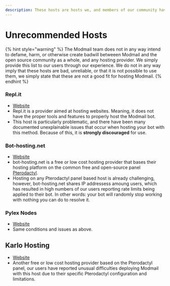 ```yaml
---
description: These hosts are hosts we, and members of our community have had little success with.
---
```


# Unrecommended Hosts

{% hint style="warning" %} The Modmail team does not in any way intend to defame, harm, or otherwise create badwill betweeen Modmail and the open source community as a whole, and any hosting provider. We simply provide this list to our users through our experience. We do not in any way imply that these hosts are bad, unreliable, or that it is not possible to use them, we simply state that these are not a good fit for hosting Modmail. {% endhint %}

### Repl.it

- [Website](https://repl.it)
- Repl.it is a provider aimed at hosting websites. Meaning, it does not have the proper tools and features to properly host the Modmail bot.
- This host is particularly problematic, and there have been many documented unexplainable issues that occur when hosting your bot with this method. Because of this, it is **strongly discouraged** for use.


### Bot-hosting.net

- [Website](https://bot-hosting.net/)
- bot-hosting.net is a free or low cost hosting provider that bases their hosting platform on the common free and open-source panel [Pterodactyl](https://pterodactyl.io/).
- Hosting on any Pterodactyl panel based host is already challenging, however, bot-hosting.net shares IP addressess amoung users, which has resulted in high numbers of our users reporting rate limits being applied to their bot. In other words: your bot will randomly stop working with nothing you can do to resolve it.


### Pylex Nodes

- [Website](https://pylexnodes.net/)
- Same conditions and issues as above.

## Karlo Hosting
- [Website](https://karlo-hosting.com/)
- Another free or low cost hosting provider based on the Pterodactyl panel, our users have reported unusual difficulties deploying Modmail with this host due to their specific Pterodactyl configuration and limitations.
